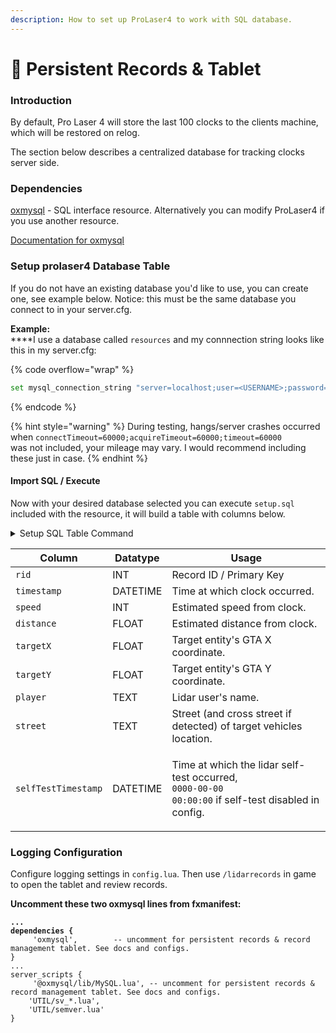 ```yaml
---
description: How to set up ProLaser4 to work with SQL database.
---
```


# 💾 Persistent Records & Tablet

### Introduction

By default, Pro Laser 4 will store the last 100 clocks to the clients machine, which will be restored on relog.&#x20;

The section below describes a centralized database for tracking clocks server side.&#x20;

### Dependencies

[oxmysql](https://github.com/overextended/oxmysql/) - SQL interface resource. Alternatively you can modify ProLaser4 if you use another resource.

[Documentation for oxmysql](https://overextended.github.io/docs/oxmysql/)

### Setup prolaser4 Database Table

If you do not have an existing database you'd like to use, you can create one, see example below. Notice: this must be the same database you connect to in your server.cfg.

**Example:** \
****I use a database called `resources` and my connnection string looks like this in my server.cfg:&#x20;

{% code overflow="wrap" %}
```bash
set mysql_connection_string "server=localhost;user=<USERNAME>;password=<PASSWORD>;database=resources;charset=utf8mb4;connectTimeout=60000;acquireTimeout=60000;timeout=60000
```
{% endcode %}

{% hint style="warning" %}
During testing, hangs/server crashes occurred when `connectTimeout=60000;acquireTimeout=60000;timeout=60000`\
was not included, your mileage may vary. I would recommend including these just in case.
{% endhint %}

#### Import SQL / Execute&#x20;

Now with your desired database selected you can execute `setup.sql` included with the resource, it will build a table with columns below.

<details>

<summary>Setup SQL Table Command</summary>

```sql
CREATE TABLE `prolaser4` (
	`rid` INT(11) NOT NULL AUTO_INCREMENT,
	`timestamp` DATETIME NOT NULL,
	`speed` INT(11) NOT NULL DEFAULT '0',
	`distance` FLOAT NOT NULL DEFAULT '0',
	`targetX` FLOAT NOT NULL DEFAULT '0',
	`targetY` FLOAT NOT NULL DEFAULT '0',
	`player` TEXT NOT NULL COLLATE 'latin1_swedish_ci',
	`street` TEXT NOT NULL COLLATE 'latin1_swedish_ci',
	`selfTestTimestamp` DATETIME NOT NULL,
	PRIMARY KEY (`rid`) USING BTREE
)
COLLATE='latin1_swedish_ci'
ENGINE=InnoDB
AUTO_INCREMENT=1193;
```

</details>

| Column              | Datatype | Usage                                                                                                                   |
| ------------------- | -------- | ----------------------------------------------------------------------------------------------------------------------- |
| `rid`               | INT      | Record ID / Primary Key                                                                                                 |
| `timestamp`         | DATETIME | Time at which clock occurred.                                                                                           |
| `speed`             | INT      | Estimated speed from clock.                                                                                             |
| `distance`          | FLOAT    | Estimated distance from clock.                                                                                          |
| `targetX`           | FLOAT    | Target entity's GTA X coordinate.                                                                                       |
| `targetY`           | FLOAT    | Target entity's GTA Y coordinate.                                                                                       |
| `player`            | TEXT     | Lidar user's name.                                                                                                      |
| `street`            | TEXT     | Street (and cross street if detected) of target vehicles location.                                                      |
| `selfTestTimestamp` | DATETIME | <p>Time at which the lidar self-test occurred,<br><code>0000-00-00 00:00:00</code> if self-test disabled in config.</p> |

### Logging Configuration

Configure logging settings in `config.lua`. Then use `/lidarrecords` in game to open the tablet and review records.

**Uncomment these two oxmysql lines from fxmanifest:**

<pre class="language-lua"><code class="lang-lua"><strong>...
</strong><strong>dependencies {
</strong>     'oxmysql',		-- uncomment for persistent records &#x26; record management tablet. See docs and configs.
}
...
server_scripts {
     '@oxmysql/lib/MySQL.lua', -- uncomment for persistent records &#x26; record management tablet. See docs and configs.
	'UTIL/sv_*.lua',
	'UTIL/semver.lua'
}
</code></pre>
